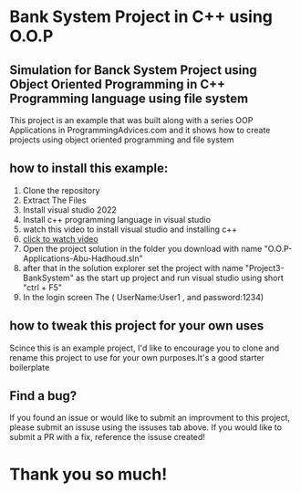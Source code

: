 # Bank System Project in C++ using O.O.P

## Simulation for Banck System Project using Object Oriented Programming in C++ Programming language using file system

This project is an example that was built along with a series OOP Applications in ProgrammingAdvices.com 
and it shows how to create projects using object oriented programming and file system

## how to install this example:

1. Clone the repository
2. Extract The Files
3. Install visual studio 2022
4. Install c++ programming language in visual studio
5. watch this video to install visual studio and installing c++
6. <a href="https://www.youtube.com/watch?v=oG62eWTIAdc&t=2s&pp=ygUlaW5zdGFsbGluZyB2aXN1YWwgc3R1ZGlvIDIwMjIgZm9yIGMrKw%3D%3D"> click to watch video</a>
7. Open the project solution in the folder you download with name "O.O.P-Applications-Abu-Hadhoud.sln"
8. after that in the solution explorer set the project with name "Project3-BankSystem" as the start up project and run visual studio using short "ctrl + F5"
9. In the login screen The ( UserName:User1 , and password:1234)

## how to tweak this project for your own uses

Scince this is an example project, I'd like to encourage you to clone and rename this project to use for 
your own purposes.It's a good starter boilerplate

## Find a bug?

If you found an issue or would like to submit an improvment to this project, please submit an 
issuse using the issuses tab above. If you would like to submit a PR with a fix, reference the
issuse created!

# Thank you so much!
